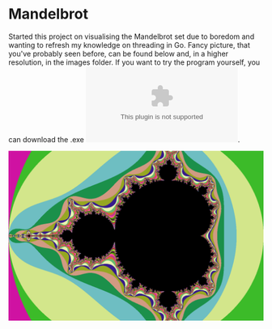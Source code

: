 # Mandelbrot

Started this project on visualising the Mandelbrot set due to boredom and wanting to refresh my knowledge on threading in Go. Fancy picture, that you've probably seen before, can be found below and, in a higher resolution, in the images folder. If you want to try the program yourself, you can download the .exe ![here](https://github.com/Isterdam/mandelbrot/raw/main/src/mandelbrot.exe).

![mandelbrot](https://github.com/Isterdam/mandelbrot/blob/main/images/lowRes.png)
